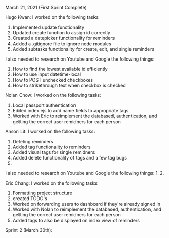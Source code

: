 March 21, 2021 (First Sprint Complete)

Hugo Kwan:
I worked on the following tasks:
1. Implemented update functionality
2. Updated create function to assign id correctly
3. Created a datepicker functionality for reminders
4. Added a .gitignore file to ignore node modules
5. Added subtasks functionality for create, edit, and single reminders

I also needed to research on Youtube and Google the following things:
1. How to find the lowest available id efficiently 
2. How to use input datetime-local
3. How to POST unchecked checkboxes 
4. How to strikethrough text when checkbox is checked

Nolan Chow:
I worked on the following tasks:
1. Local passport authentication
2. Edited index.ejs to add name fields to appropriate tags
3. Worked with Eric to reimplement the databased, authentication, and getting the correct user remidners for each person


Anson Lit:
I worked on the following tasks:
1. Deleting reminders
2. Added tag functionality to reminders
3. Added visual tags for single remidners
4. Added delete functionality of tags and a few tag bugs
5. 
I also needed to research on Youtube and Google the following things:
1.
2.

Eric Chang:
I worked on the following tasks:
1. Formatting project structure
2. created TODO's
3. Worked on forwarding users to dashboard if they're already signed in 
4. Worked with Nolan to reimplement the databased, authentication, and getting the correct user remidners for each person
5. Added tags to also be displayed on index view of reminders

Sprint 2 (March 30th):


